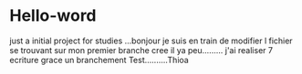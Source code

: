 # Hello-word
just a initial project for studies
...bonjour je suis en train de modifier l fichier se trouvant sur mon premier branche cree il ya peu.........
j'ai realiser 7 ecriture grace un branchement Test..........Thioa
